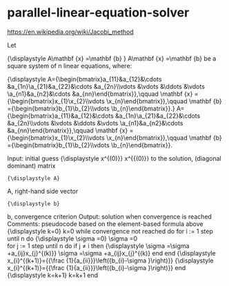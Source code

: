 # parallel-linear-equation-solver
https://en.wikipedia.org/wiki/Jacobi_method

Let

{\displaystyle A\mathbf {x} =\mathbf {b} } A\mathbf {x} =\mathbf {b} 
be a square system of n linear equations, where:

{\displaystyle A={\begin{bmatrix}a_{11}&a_{12}&\cdots &a_{1n}\\a_{21}&a_{22}&\cdots &a_{2n}\\\vdots &\vdots &\ddots &\vdots \\a_{n1}&a_{n2}&\cdots &a_{nn}\end{bmatrix}},\qquad \mathbf {x} ={\begin{bmatrix}x_{1}\\x_{2}\\\vdots \\x_{n}\end{bmatrix}},\qquad \mathbf {b} ={\begin{bmatrix}b_{1}\\b_{2}\\\vdots \\b_{n}\end{bmatrix}}.} A={\begin{bmatrix}a_{11}&a_{12}&\cdots &a_{1n}\\a_{21}&a_{22}&\cdots &a_{2n}\\\vdots &\vdots &\ddots &\vdots \\a_{n1}&a_{n2}&\cdots &a_{nn}\end{bmatrix}},\qquad \mathbf {x} ={\begin{bmatrix}x_{1}\\x_{2}\\\vdots \\x_{n}\end{bmatrix}},\qquad \mathbf {b} ={\begin{bmatrix}b_{1}\\b_{2}\\\vdots \\b_{n}\end{bmatrix}}.


Input: initial guess {\displaystyle x^{(0)}} x^{{(0)}} to the solution, (diagonal dominant) matrix 
  
    
    {\displaystyle A}
  
A, right-hand side vector 
  
    
    {\displaystyle b}
  
b, convergence criterion
Output: solution when convergence is reached
Comments: pseudocode based on the element-based formula above
{\displaystyle k=0} k=0
while convergence not reached do
    for i := 1 step until n do
      {\displaystyle \sigma =0} \sigma =0  
      for j := 1 step until n do
        if j ≠ i then
          {\displaystyle \sigma =\sigma +a_{ij}x_{j}^{(k)}} \sigma =\sigma +a_{ij}x_{j}^{(k)}
        end
      end
      {\displaystyle x_{i}^{(k+1)}={{\frac {1}{a_{ii}}}\left({b_{i}-\sigma }\right)}} {\displaystyle x_{i}^{(k+1)}={{\frac {1}{a_{ii}}}\left({b_{i}-\sigma }\right)}}
    end
    {\displaystyle k=k+1} k=k+1
end
